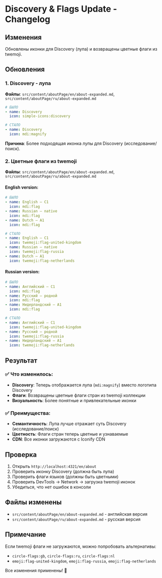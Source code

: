# Discovery & Flags Update - Changelog

## Изменения
Обновлены иконки для Discovery (лупа) и возвращены цветные флаги из twemoji.

## Обновления

### 1. Discovery - лупа
**Файлы**: `src/content/aboutPage/en/about-expanded.md`, `src/content/aboutPage/ru/about-expanded.md`

```yaml
# БЫЛО
- name: Discovery
  icon: simple-icons:discovery

# СТАЛО
- name: Discovery
  icon: mdi:magnify
```

**Причина**: Более подходящая иконка лупы для Discovery (исследование/поиск).

### 2. Цветные флаги из twemoji
**Файлы**: `src/content/aboutPage/en/about-expanded.md`, `src/content/aboutPage/ru/about-expanded.md`

#### English version:
```yaml
# БЫЛО
- name: English — C1
  icon: mdi:flag
- name: Russian — native
  icon: mdi:flag
- name: Dutch — A1
  icon: mdi:flag

# СТАЛО
- name: English — C1
  icon: twemoji:flag-united-kingdom
- name: Russian — native
  icon: twemoji:flag-russia
- name: Dutch — A1
  icon: twemoji:flag-netherlands
```

#### Russian version:
```yaml
# БЫЛО
- name: Английский — C1
  icon: mdi:flag
- name: Русский — родной
  icon: mdi:flag
- name: Нидерландский — A1
  icon: mdi:flag

# СТАЛО
- name: Английский — C1
  icon: twemoji:flag-united-kingdom
- name: Русский — родной
  icon: twemoji:flag-russia
- name: Нидерландский — A1
  icon: twemoji:flag-netherlands
```

## Результат

### ✅ Что изменилось:
- **Discovery**: Теперь отображается лупа (`mdi:magnify`) вместо логотипа Discovery
- **Флаги**: Возвращены цветные флаги стран из twemoji коллекции
- **Визуальность**: Более понятные и привлекательные иконки

### ✅ Преимущества:
- **Семантичность**: Лупа лучше отражает суть Discovery (исследование/поиск)
- **Цветность**: Флаги стран теперь цветные и узнаваемые
- **CDN**: Все иконки загружаются с Iconify CDN

## Проверка

1. Открыть `http://localhost:4321/en/about`
2. Проверить иконку Discovery (должна быть лупа)
3. Проверить флаги языков (должны быть цветными)
4. Проверить DevTools → Network → загрузка twemoji иконок
5. Убедиться, что нет ошибок в консоли

## Файлы изменены

- `src/content/aboutPage/en/about-expanded.md` - английская версия
- `src/content/aboutPage/ru/about-expanded.md` - русская версия

## Примечание

Если twemoji флаги не загружаются, можно попробовать альтернативы:
- `circle-flags:gb`, `circle-flags:ru`, `circle-flags:nl`
- `emoji:flag-united-kingdom`, `emoji:flag-russia`, `emoji:flag-netherlands`

Все изменения применены! 🚀
